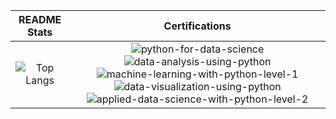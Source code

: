 README Stats            |  Certifications
:-------------------------:|:-------------------------:
![Top Langs](https://github-readme-stats.vercel.app/api/top-langs/?username=JeffreyLaederach&layout=compact&langs_count=6&theme=transparent)  |  ![python-for-data-science](https://github.com/user-attachments/assets/53106fbb-d2fa-456c-b78a-3d374e3b850b)  ![data-analysis-using-python](https://github.com/user-attachments/assets/35228e23-0ecc-4482-bcb0-2f39e046e5e7) ![machine-learning-with-python-level-1](https://github.com/user-attachments/assets/d98ffba6-a84e-40fa-866f-cc284dfebf47) ![data-visualization-using-python](https://github.com/user-attachments/assets/1f4be7ef-4be4-45a5-8a59-4bd49803b804) ![applied-data-science-with-python-level-2](https://github.com/user-attachments/assets/f258a8bf-63aa-4df6-a640-c2836c6f65e2)
